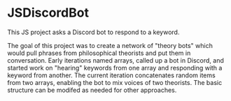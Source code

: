 # JSDiscordBot
This JS project asks a Discord bot to respond to a keyword.


The goal of this project was to create a network of "theory bots" which would pull phrases from philosophical theorists and put them in conversation.
Early iterations named arrays, called up a bot in Discord, and started work on "hearing" keywords from one array and responding with a keyword from another.
The current iteration concatenates random items from two arrays, enabling the bot to mix voices of two theorists.
The basic structure can be modifed as needed for other approaches.
